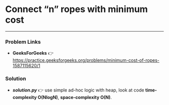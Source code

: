 # Connect “n” ropes with minimum cost

---

### Problem Links
- **__GeeksForGeeks__** :point_right: https://practice.geeksforgeeks.org/problems/minimum-cost-of-ropes-1587115620/1

### Solution
- **_solution.py_** :point_right: use simple ad-hoc logic with heap, look at code **time-complexity O(NlogN)**, **space-complexity O(N)**.
